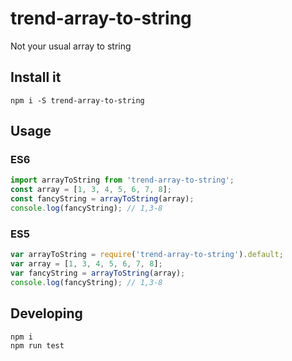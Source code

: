 # trend-array-to-string
Not your usual array to string

## Install it
```
npm i -S trend-array-to-string
```

## Usage
### ES6
```js
import arrayToString from 'trend-array-to-string';
const array = [1, 3, 4, 5, 6, 7, 8];
const fancyString = arrayToString(array);
console.log(fancyString); // 1,3-8
```
### ES5
```js
var arrayToString = require('trend-array-to-string').default;
var array = [1, 3, 4, 5, 6, 7, 8];
var fancyString = arrayToString(array);
console.log(fancyString); // 1,3-8
```


## Developing
```
npm i
npm run test
```
